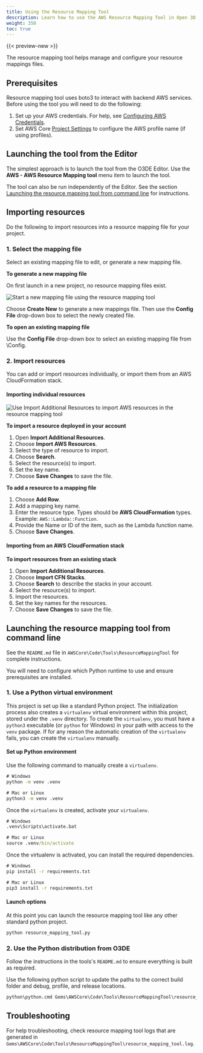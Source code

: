 ```yaml
---
title: Using the Resource Mapping Tool
description: Learn how to use the AWS Resource Mapping Tool in Open 3D Engine.
weight: 350
toc: true
---
```


{{< preview-new >}}

The resource mapping tool helps manage and configure your resource mappings files.

## Prerequisites

Resource mapping tool uses boto3 to interact with backend AWS services. Before using the tool you will need to do the following:

1. Set up your AWS credentials. For help, see [Configuring AWS Credentials](./configuring-credentials.md).
1. Set AWS Core [Project Settings](./getting-started.md#project-settings) to configure the AWS profile name (if using profiles).

## Launching the tool from the Editor

The simplest approach is to launch the tool from the O3DE Editor. Use the **AWS - AWS Resource Mapping tool** menu item to launch the tool.

The tool can also be run independently of the Editor. See the section [Launching the resource mapping tool from command line](launching-the-resource-mapping-tool-from-command-line) for instructions.

## Importing resources

Do the following to import resources into a resource mapping file for your project.

### 1. Select the mapping file

Select an existing mapping file to edit, or generate a new mapping file.

**To generate a new mapping file**

On first launch in a new project, no resource mapping files exist.

![Start a new mapping file using the resource mapping tool](/images/user-guide/gems/reference/aws/aws-core/resource-manager-new.png)

Choose **Create New** to generate a new mappings file. Then use the **Config File** drop-down box to select the newly created file.

**To open an existing mapping file**

Use the **Config File** drop-down box to select an existing mapping file from <Project>\Config.

### 2. Import resources

You can add or import resources individually, or import them from an AWS CloudFormation stack.

#### Importing individual resources

![Use Import Additional Resources to import AWS resources in the resource mapping tool](/images/user-guide/gems/reference/aws/aws-core/resource-manager-import.png)

**To import a resource deployed in your account**

1. Open **Import Additional Resources**.
1. Choose **Import AWS Resources**.
1. Select the type of resource to import.
1. Choose **Search**.
1. Select the resource(s) to import.
1. Set the key name.
1. Choose **Save Changes** to save the file.

**To add a resource to a mapping file**

1. Choose **Add Row**.
1. Add a mapping key name.
1. Enter the resource type. Types should be **AWS CloudFormation** types. Example: `AWS::Lambda::Function`.
1. Provide the Name or ID of the item, such as the Lambda function name.
1. Choose **Save Changes**.

#### Importing from an AWS CloudFormation stack

**To import resources from an existing stack**

1. Open **Import Additional Resources**.
1. Choose **Import CFN Stacks**.
1. Choose **Search** to describe the stacks in your account.
1. Select the resource(s) to import.
1. Import the resources.
1. Set the key names for the resources.
1. Choose **Save Changes** to save the file.

## Launching the resource mapping tool from command line

See the `README.md` file in `AWSCore\Code\Tools\ResourceMappingTool` for complete instructions.

You will need to configure which Python runtime to use and ensure prerequisites are installed.

### 1. Use a Python virtual environment

This project is set up like a standard Python project. The initialization process also creates a `virtualenv` virtual environment within this project, stored under the `.venv` directory. To create the `virtualenv`, you must have a `python3` executable (or `python` for Windows) in your path with access to the `venv` package. If for any reason the automatic creation of the `virtualenv` fails, you can create the `virtualenv` manually.

#### Set up Python environment

Use the following command to manually create a `virtualenv`.

```cmd
# Windows
python -m venv .venv

# Mac or Linux
python3 -m venv .venv
```

Once the `virtualenv` is created, activate your `virtualenv`.

```cmd
# Windows
.venv\Scripts\activate.bat

# Mac or Linux
source .venv/bin/activate
```

Once the virtualenv is activated, you can install the required dependencies.

```cmd
# Windows
pip install -r requirements.txt

# Mac or Linux
pip3 install -r requirements.txt
```

#### Launch options

At this point you can launch the resource mapping tool like any other standard python project.

```cmd
python resource_mapping_tool.py
```

### 2. Use the Python distribution from O3DE

Follow the instructions in the tools's `README.md` to ensure everything is built as required.

Use the following python script to update the paths to the correct build folder and debug, profile, and release locations.

```cmd
python\python.cmd Gems\AWSCore\Code\Tools\ResourceMappingTool\resource_mapping_tool.py --binaries_path <PATH_TO_BUILD_FOLDER>\bin\profile\AWSCoreEditorQtBin
```

## Troubleshooting

For help troubleshooting, check resource mapping tool logs that are generated in `Gems\AWSCore\Code\Tools\ResourceMappingTool\resource_mapping_tool.log`.
